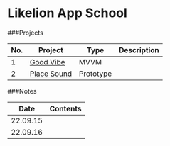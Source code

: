 # Likelion App School

###Projects

|No.|Project|Type|Description|
|-|-|-|-|
|1|[Good Vibe]("")|MVVM||
|2|[Place Sound]("")|Prototype||

###Notes

| Date | Contents |
|-|-|
| 22.09.15 | []() | 
| 22.09.16 | []() | 
